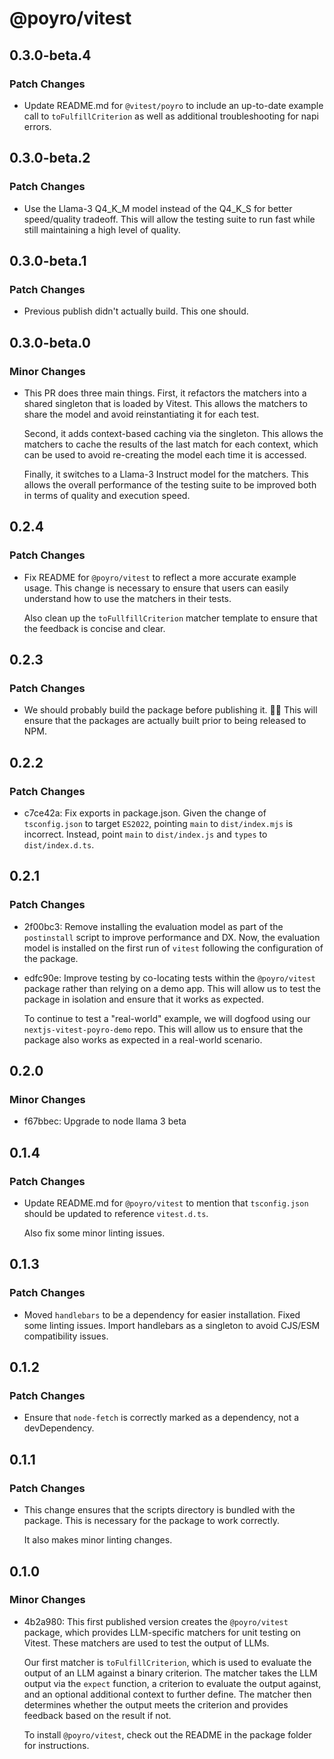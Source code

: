 # @poyro/vitest

## 0.3.0-beta.4

### Patch Changes

- Update README.md for `@vitest/poyro` to include an up-to-date example call to `toFulfillCriterion` as well as additional troubleshooting for napi errors.

## 0.3.0-beta.2

### Patch Changes

- Use the Llama-3 Q4_K_M model instead of the Q4_K_S for better speed/quality tradeoff. This will allow the testing suite to run fast while still maintaining a high level of quality.

## 0.3.0-beta.1

### Patch Changes

- Previous publish didn't actually build. This one should.

## 0.3.0-beta.0

### Minor Changes

- This PR does three main things. First, it refactors the matchers into a shared singleton that is loaded by Vitest. This allows the matchers to share the model and avoid reinstantiating it for each test.

  Second, it adds context-based caching via the singleton. This allows the matchers to cache the results of the last match for each context, which can be used to avoid re-creating the model each time it is accessed.

  Finally, it switches to a Llama-3 Instruct model for the matchers. This allows the overall performance of the testing suite to be improved both in terms of quality and execution speed.

## 0.2.4

### Patch Changes

- Fix README for `@poyro/vitest` to reflect a more accurate example usage. This change is necessary to ensure that users can easily understand how to use the matchers in their tests.

  Also clean up the `toFullfillCriterion` matcher template to ensure that the feedback is concise and clear.

## 0.2.3

### Patch Changes

- We should probably build the package before publishing it. 🤦‍♂️ This will ensure that the packages are actually built prior to being released to NPM.

## 0.2.2

### Patch Changes

- c7ce42a: Fix exports in package.json. Given the change of `tsconfig.json` to target `ES2022`, pointing `main` to `dist/index.mjs` is incorrect. Instead, point `main` to `dist/index.js` and `types` to `dist/index.d.ts`.

## 0.2.1

### Patch Changes

- 2f00bc3: Remove installing the evaluation model as part of the `postinstall` script to improve performance and DX. Now, the evaluation model is installed on the first run of `vitest` following the configuration of the package.
- edfc90e: Improve testing by co-locating tests within the `@poyro/vitest` package rather than relying on a demo app. This will allow us to test the package in isolation and ensure that it works as expected.

  To continue to test a "real-world" example, we will dogfood using our `nextjs-vitest-poyro-demo` repo. This will allow us to ensure that the package also works as expected in a real-world scenario.

## 0.2.0

### Minor Changes

- f67bbec: Upgrade to node llama 3 beta

## 0.1.4

### Patch Changes

- Update README.md for `@poyro/vitest` to mention that `tsconfig.json` should be updated to reference `vitest.d.ts`.

  Also fix some minor linting issues.

## 0.1.3

### Patch Changes

- Moved `handlebars` to be a dependency for easier installation. Fixed some linting issues. Import handlebars as a singleton to avoid CJS/ESM compatibility issues.

## 0.1.2

### Patch Changes

- Ensure that `node-fetch` is correctly marked as a dependency, not a devDependency.

## 0.1.1

### Patch Changes

- This change ensures that the scripts directory is bundled with the package. This is necessary for the package to work correctly.

  It also makes minor linting changes.

## 0.1.0

### Minor Changes

- 4b2a980: This first published version creates the `@poyro/vitest` package, which provides LLM-specific matchers for unit testing on Vitest. These matchers are used to test the output of LLMs.

  Our first matcher is `toFulfillCriterion`, which is used to evaluate the output of an LLM against a binary criterion. The matcher takes the LLM output via the `expect` function, a criterion to evaluate the output against, and an optional additional context to further define. The matcher then determines whether the output meets the criterion and provides feedback based on the result if not.

  To install `@poyro/vitest`, check out the README in the package folder for instructions.
